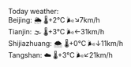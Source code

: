 Today weather:  
Beijing: 🌦   🌡️+2°C 🌬️↘7km/h  
Tianjin: 🌫  🌡️+3°C 🌬️←31km/h  
Shijiazhuang: 🌨  🌡️+0°C 🌬️↓11km/h  
Tangshan: ☁️   🌡️+3°C 🌬️↙21km/h  
